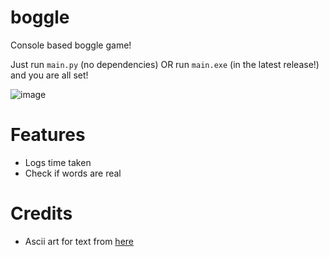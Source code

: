 # boggle

Console based boggle game!

Just run `main.py` (no dependencies) OR run `main.exe` (in the latest release!) and you are all set! 

![image](https://github.com/user-attachments/assets/755a818d-998c-4b8c-b900-1900270e6967)

# Features
- Logs time taken
- Check if words are real

# Credits
 - Ascii art for text from [here](https://patorjk.com/software/taag/#p=display&f=Big&t=A)

